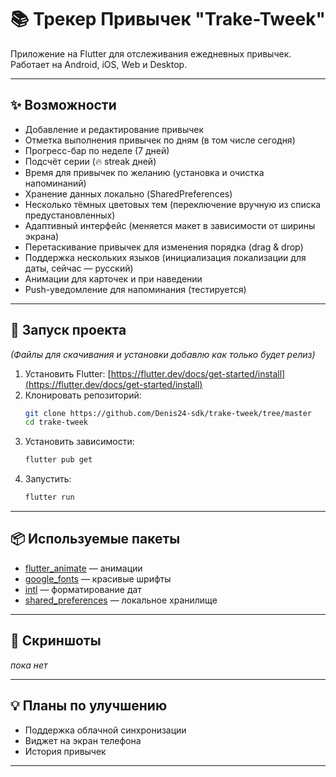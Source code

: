# 📚 Трекер Привычек "Trake-Tweek"

Приложение на Flutter для отслеживания ежедневных привычек.  
Работает на Android, iOS, Web и Desktop.

---

## ✨ Возможности

- Добавление и редактирование привычек
- Отметка выполнения привычек по дням (в том числе сегодня)
- Прогресс-бар по неделе (7 дней)
- Подсчёт серии (🔥 streak дней)
- Время для привычек по желанию (установка и очистка напоминаний)
- Хранение данных локально (SharedPreferences)
- Несколько тёмных цветовых тем (переключение вручную из списка предустановленных)
- Адаптивный интерфейс (меняется макет в зависимости от ширины экрана)
- Перетаскивание привычек для изменения порядка (drag & drop)
- Поддержка нескольких языков (инициализация локализации для даты, сейчас — русский)
- Анимации для карточек и при наведении
- Push-уведомление для напоминания (тестируется)

---

## 🚀 Запуск проекта
_(Файлы для скачивания и установки добавлю как только будет релиз)_

1. Установить Flutter: [https://flutter.dev/docs/get-started/install](https://flutter.dev/docs/get-started/install)
2. Клонировать репозиторий:
    ```bash
    git clone https://github.com/Denis24-sdk/trake-tweek/tree/master
    cd trake-tweek
    ```
3. Установить зависимости:
    ```bash
    flutter pub get
    ```
4. Запустить:
    ```bash
    flutter run
    ```

---

## 📦 Используемые пакеты

- [flutter_animate](https://pub.dev/packages/flutter_animate) — анимации
- [google_fonts](https://pub.dev/packages/google_fonts) — красивые шрифты
- [intl](https://pub.dev/packages/intl) — форматирование дат
- [shared_preferences](https://pub.dev/packages/shared_preferences) — локальное хранилище

---

## 📌 Скриншоты

*пока нет*

---

## 💡 Планы по улучшению

- Поддержка облачной синхронизации
- Виджет на экран телефона
- История привычек

---


